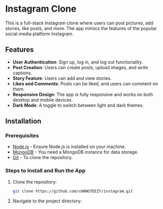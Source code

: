 # Instagram Clone

This is a full-stack Instagram clone where users can post pictures, add stories, like posts, and more. The app mimics the features of the popular social media platform Instagram.

## Features

- **User Authentication**: Sign up, log in, and log out functionality.
- **Post Creation**: Users can create posts, upload images, and write captions.
- **Story Feature**: Users can add and view stories.
- **Likes and Comments**: Posts can be liked, and users can comment on them.
- **Responsive Design**: The app is fully responsive and works on both desktop and mobile devices.
- **Dark Mode**: A toggle to switch between light and dark themes.

## Installation

### Prerequisites

- [Node.js](https://nodejs.org/) - Ensure Node.js is installed on your machine.
- [MongoDB](https://www.mongodb.com/) - You need a MongoDB instance for data storage.
- [Git](https://git-scm.com/) - To clone the repository.

### Steps to Install and Run the App

1. Clone the repository:
   ```bash
   git clone https://github.com/cHANGTEEZY/instagram.git
   ```
2. Navigate to the project directory:
